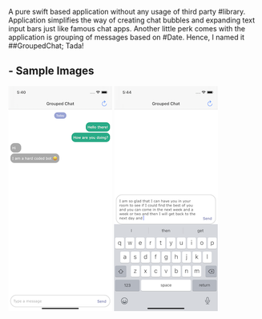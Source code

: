 A pure swift based application without any usage of third party #library. Application simplifies the way of creating chat bubbles and expanding text input bars just like famous chat apps. Another little perk comes with the application is grouping of messages based on #Date. Hence, I named it ##GroupedChat; Tada!

## - Sample Images
![images](https://github.com/deep8292/dk-grouped-chat/blob/master/GroupedChat/Images/Grouped%20Chat.png)
![images](https://github.com/deep8292/dk-grouped-chat/blob/master/GroupedChat/Images/TextView.png)
